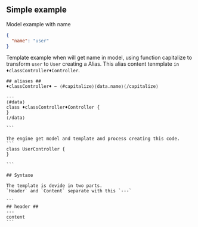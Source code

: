 
## Simple example

Model example with name
``````json
{
  "name": "user"
}
``````

Template example when will get name in model, using function capitalize to 
transform `user` to `User` creating a Alias. This alias content tenmplate `in ♦classController♦Controller`.
``````
## aliases ##
♦classController♦ ← ⟨#capitalize⟩⟨data.name⟩⟨/capitalize⟩

---
⟨#data⟩
class ♦classController♦Controller {
}
⟨/data⟩

```

The engine get model and template and process creating this code.
```
class UserController {
}

```

## Syntaxe

The template is devide in two parts.
`Header` and `Content` separate with this `---`

```
## header ##
---
content
```
